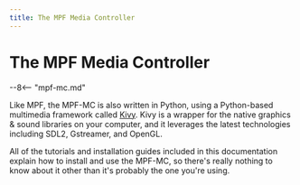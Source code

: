 ```yaml
---
title: The MPF Media Controller
---
```


# The MPF Media Controller

--8<-- "mpf-mc.md"

Like MPF, the MPF-MC is also written in Python, using a Python-based
multimedia framework called [Kivy](http://kivy.org). Kivy is a wrapper
for the native graphics & sound libraries on your computer, and it
leverages the latest technologies including SDL2, Gstreamer, and OpenGL.

All of the tutorials and installation guides included in this
documentation explain how to install and use the MPF-MC, so there's
really nothing to know about it other than it's probably the one
you're using.
